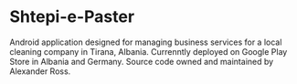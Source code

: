 # Shtepi-e-Paster
Android application designed for managing business services for a local cleaning company in Tirana, Albania.  Currenntly deployed on Google Play Store in Albania and Germany.  Source code owned and maintained by Alexander Ross.
